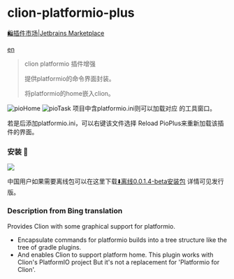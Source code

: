 # clion-platformio-plus



<a href="https://plugins.jetbrains.com/plugin/20232-platformio-plus">:shopping:插件市场|Jetbrains Marketplace</a>

<a href="#en" >en</a>



> clion platformio 插件增强
>
> 提供platformio的命令界面封装。
>
> 将platformio的home嵌入clion。

<img alt="pioHome" src="https://plugins.jetbrains.com/files/20232/screenshot_fdb9cbfa-74a1-4337-82bf-fd786cd403b1" />

<img alt="pioTask" src="https://plugins.jetbrains.com/files/20232/screenshot_5cb3b4c8-9f5c-443c-ba20-a2d6200f3ffb" />
项目中含platformio.ini则可以加载对应 的工具窗口。

若是后添加platformio.ini，可以右键该文件选择 Reload PioPlus来重新加载该插件的界面。

### 安装 :wrench:

<img src="https://github.com/yunyizhi/clion-platformio-plus/blob/1.0-dev/readme-resources/market.png" />

中国用户如果需要离线包可以在这里下载[:arrow_down:离线0.0.1.4-beta安装包](https://gitcode.net/qq_26700087/clion-platformio-plus/uploads/fccfb9619de525bd1721494132fbc6ea/platformio-plus-0.0.1.4-beta.zip)
详情可见发行版。

### <a id ="en" >Description from Bing translation</a>


Provides Clion with some graphical support for platformio.
* Encapsulate commands for platformio builds into a tree structure like the tree of gradle plugins.
* And enables Clion to support platform home.
This plugin works with Clion's PlatformIO project But it's not a replacement for 'Platformio for Clion'.
